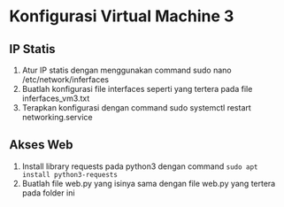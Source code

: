 # Konfigurasi Virtual Machine 3

## IP Statis

1. Atur IP statis dengan menggunakan command sudo nano /etc/network/inferfaces
2. Buatlah konfigurasi file interfaces seperti yang tertera pada file inferfaces_vm3.txt
3. Terapkan konfigurasi dengan command sudo systemctl restart networking.service

## Akses Web
1. Install library requests pada python3 dengan command ```sudo apt install python3-requests```
2. Buatlah file web.py yang isinya sama dengan file web.py yang tertera pada folder ini

